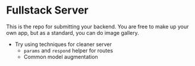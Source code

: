 # Fullstack Server

This is the repo for submitting your backend. You are free to make up your own app, but as a 
standard, you can do image gallery.

* Try using techniques for cleaner server
    * `params` and `respond` helper for routes
    * Common model augmentation
